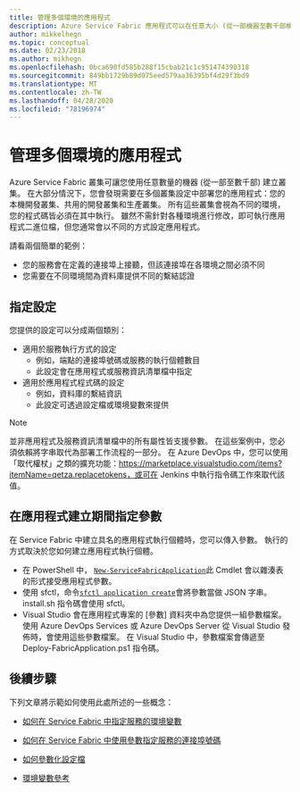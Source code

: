 ```yaml
---
title: 管理多個環境的應用程式
description: Azure Service Fabric 應用程式可以在任意大小 (從一部機器至數千部機器) 的叢集上執行。 在某些情況下，您會想要針對各種環境以不同的方式設定應用程式。 本文說明如何定義每個環境的不同應用程式參數。
author: mikkelhegn
ms.topic: conceptual
ms.date: 02/23/2018
ms.author: mikhegn
ms.openlocfilehash: 0bca690fd585b288f15cbab21c1c951474390318
ms.sourcegitcommit: 849bb1729b89d075eed579aa36395bf4d29f3bd9
ms.translationtype: MT
ms.contentlocale: zh-TW
ms.lasthandoff: 04/28/2020
ms.locfileid: "78196974"
---
```

# <a name="manage-applications-for-multiple-environments"></a>管理多個環境的應用程式

Azure Service Fabric 叢集可讓您使用任意數量的機器 (從一部至數千部) 建立叢集。 在大部分情況下，您會發現需要在多個叢集設定中部署您的應用程式：您的本機開發叢集、共用的開發叢集和生產叢集。 所有這些叢集會視為不同的環境，您的程式碼皆必須在其中執行。 雖然不需針對各種環境進行修改，即可執行應用程式二進位檔，但您通常會以不同的方式設定應用程式。

請看兩個簡單的範例：
  - 您的服務會在定義的連接埠上接聽，但該連接埠在各環境之間必須不同
  - 您需要在不同環境間為資料庫提供不同的繫結認證

## <a name="specifying-configuration"></a>指定設定

您提供的設定可以分成兩個類別：

- 適用於服務執行方式的設定
  - 例如，端點的連接埠號碼或服務的執行個體數目
  - 此設定會在應用程式或服務資訊清單檔中指定
- 適用於應用程式程式碼的設定
  - 例如，資料庫的繫結資訊
  - 此設定可透過設定檔或環境變數來提供

> [!NOTE]
> 並非應用程式及服務資訊清單檔中的所有屬性皆支援參數。
> 在這些案例中，您必須依賴將字串取代為部署工作流程的一部分。 在 Azure DevOps 中，您可以使用「取代權杖」之類的擴充功能：https://marketplace.visualstudio.com/items?itemName=qetza.replacetokens，或可在 Jenkins 中執行指令碼工作來取代該值。
>

## <a name="specifying-parameters-during-application-creation"></a>在應用程式建立期間指定參數

在 Service Fabric 中建立具名的應用程式執行個體時，您可以傳入參數。 執行的方式取決於您如何建立應用程式執行個體。

  - 在 PowerShell 中， [`New-ServiceFabricApplication`](https://docs.microsoft.com/powershell/module/servicefabric/new-servicefabricapplication?view=azureservicefabricps)此 Cmdlet 會以雜湊表的形式接受應用程式參數。
  - 使用 sfctl，命令[`sfctl application create`](https://docs.microsoft.com/azure/service-fabric/service-fabric-sfctl-application#sfctl-application-create)會將參數當做 JSON 字串。 install.sh 指令碼會使用 sfctl。
  - Visual Studio 會在應用程式專案的 [參數] 資料夾中為您提供一組參數檔案。 使用 Azure DevOps Services 或 Azure DevOps Server 從 Visual Studio 發佈時，會使用這些參數檔案。 在 Visual Studio 中，參數檔案會傳遞至 Deploy-FabricApplication.ps1 指令碼。

## <a name="next-steps"></a>後續步驟
下列文章將示範如何使用此處所述的一些概念：

- [如何在 Service Fabric 中指定服務的環境變數](service-fabric-how-to-specify-environment-variables.md)
- [如何在 Service Fabric 中使用參數指定服務的連接埠號碼](service-fabric-how-to-specify-port-number-using-parameters.md)
- [如何參數化設定檔](service-fabric-how-to-parameterize-configuration-files.md)

- [環境變數參考](service-fabric-environment-variables-reference.md)
